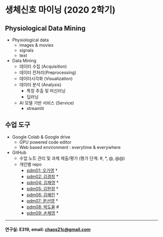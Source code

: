 # 생체신호 마이닝 (2020 2학기)

## Physiological Data Mining
* Physiological data
  - images & movies
  - signals
  - text
* Data Mining
  - 데이터 수집 (Acquisition)
  - 데이터 전처리(Preprocessing)
  - 데이터시각화 (Visualization)
  - 데이터 분석 (Analysis)
    * 특징 추출 및 머신러닝
    * 딥러닝
  - AI 모델 기반 서비스 (Service)
    * streamlit
    
## 수업 도구
* Google Colab & Google drive
  - GPU powered code editor
  - Web based environment : everytime & everywhere
* GitHub
  - 수업 노트 관리 및 과제 제출/평가 (평가 단계: #, *, @, @@)
  - 개인별 repo  
    * [pdm01: 오가영](https://github.com/o-going/pdm01) *
    * [pdm02: 김경창](https://github.com/rldckd0103/pdm02) *
    * [pdm04: 김채영](https://github.com/kimchaeyoung-student/pdm04) *
    * [pdm05: 김현정](https://github.com/dasdasqs2/pdm05) *
    * [pdm06: 김혜린](https://github.com/Kim-Hyerin/pdm06) *
    * [pdm07: 문선영](https://github.com/anstjsdud/pdm07) *
    * [pdm08: 박도율]() #
    * [pdm09: 손채영](https://github.com/chaeyeongSon/pdm09) *
 ---
 #### 연구실: E319, email: chaos21c@gmail.com
 
